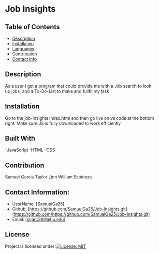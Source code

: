 # Job Insights

  ## Table of Contents
  - [Description](#description)
  - [Installation](#installation)
  - [Languages](#languages)
  - [Contribution](#contribution)
  - [Contact Info](#contact-info)

  ## Description
  As a user I get a program that could provide me with a Job search to look up jobs, and a To-Do-List to make and fullfil my task
  ## Installation
  Go to the job-Insights index.html and then go live on vs code at the bottom right. Make sure JS is fully downloaded to work efficiently
  ## Built With
  -JavaScript
  -HTML
  -CSS
  
  ## Contribution 
  Samuel Garcia
  Taylor Linn
  William Espinoza
  
  ## Contact Information:
  - UserName: [SamuelGa25]
  - Github: [https://github.com/SamuelGa25/Job-Insights.git](https://github.com/https://github.com/SamuelGa25/Job-Insights.git)
  - Email: [sgarc399@fiu.edu]

  ## License
  Project is licensed under
  [![License: MIT](https://img.shields.io/badge/License-MIT-yellow.svg)](https://opensource.org/licenses/MIT)
